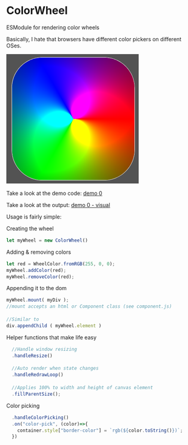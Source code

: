 # ColorWheel
ESModule for rendering color wheels

Basically, I hate that browsers have different color pickers on different OSes.

![demo 0 - image](./example.png)

Take a look at the demo code:
[demo 0](./index.js)

Take a look at the output:
[demo 0 - visual](https://repcomm.github.io/colorwheel)

Usage is fairly simple:

Creating the wheel
```javascript
let myWheel = new ColorWheel()
```

Adding & removing colors
```javascript
let red = WheelColor.fromRGB(255, 0, 0);
myWheel.addColor(red);
myWheel.removeColor(red);
```

Appending it to the dom
```javascript
myWheel.mount( myDiv );
//mount accepts an html or Component class (see component.js)

//Similar to
div.appendChild ( myWheel.element )
```

Helper functions that make life easy
```javascript
  //Handle window resizing
  .handleResize()

  //Auto render when state changes
  .handleRedrawLoop()

  //Applies 100% to width and height of canvas element
  .fillParentSize();
```

Color picking
```javascript
  .handleColorPicking()
  .on("color-pick", (color)=>{
    container.style["border-color"] = `rgb(${color.toString()})`;
  })
```